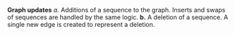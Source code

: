 **Graph updates** *a.* Additions of a sequence to the graph. Inserts and swaps of sequences are handled by the same logic. **b.** A deletion of a sequence. A single new edge is created to represent a deletion.